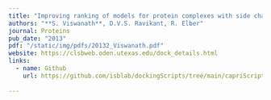 ```yaml
---
title: "Improving ranking of models for protein complexes with side chain modeling and atomic potentials"
authors: "**S. Viswanath**, D.V.S. Ravikant, R. Elber"
journal: Proteins
pub_date: "2013"
pdf: "/static/img/pdfs/20132_Viswanath.pdf" 
website: https://clsbweb.oden.utexas.edu/dock_details.html
links:
  - name: Github
    url: https://github.com/isblab/dockingScripts/tree/main/capriScripts/potentials
    
---
```

